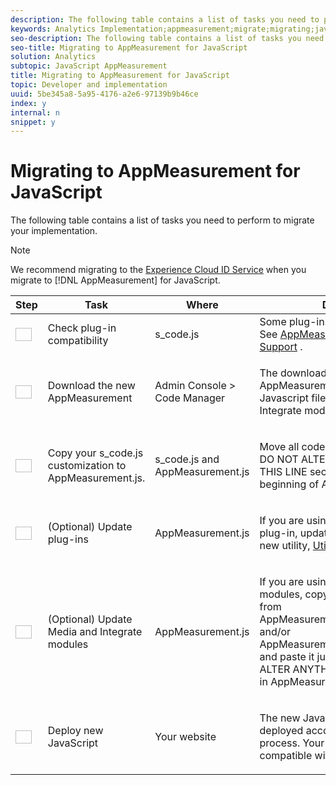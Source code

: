 ```yaml
---
description: The following table contains a list of tasks you need to perform to migrate your implementation.
keywords: Analytics Implementation;appmeasurement;migrate;migrating;javascript
seo-description: The following table contains a list of tasks you need to perform to migrate your implementation.
seo-title: Migrating to AppMeasurement for JavaScript
solution: Analytics
subtopic: JavaScript AppMeasurement
title: Migrating to AppMeasurement for JavaScript
topic: Developer and implementation
uuid: 5be345a8-5a95-4176-a2e6-97139b9b46ce
index: y
internal: n
snippet: y
---
```


# Migrating to AppMeasurement for JavaScript

The following table contains a list of tasks you need to perform to migrate your implementation.

>[!NOTE]
>
>We recommend migrating to the [Experience Cloud ID Service](../../../implement/js-implementation/c-unique-visitors/visid-service.md#concept_230F8759826E47789EA8DEE08FA09B07) when you migrate to [!DNL AppMeasurement] for JavaScript.

<table id="table_9CB8D4441B294A6485C00A515338CA47"> 
 <thead> 
  <tr> 
   <th colname="col01" class="entry"> Step </th> 
   <th colname="col1" class="entry"> Task </th> 
   <th colname="col2" class="entry"> Where </th> 
   <th colname="col3" class="entry"> Description </th> 
  </tr> 
 </thead>
 <tbody> 
  <tr> 
   <td colname="col01"> <img href="assets/step1_icon.png" id="image_21F30BBFC0A249F8B0E1A50EBBEED77D" width="26px" height="21px" /> </td> 
   <td colname="col1"> Check plug-in compatibility </td> 
   <td colname="col2"> <span class="filepath"> s_code.js</span> </td> 
   <td colname="col3">Some plug-ins are longer supported. See <a href="../../../implement/js-implementation/c-appmeasurement-js/plugins-support.md#concept_E31A189BC8A547738666EB5E00D2252A" format="dita" scope="local"> AppMeasurement Plug-in Support</a> . </td> 
  </tr> 
  <tr> 
   <td colname="col01"> <img href="assets/step2_icon.png" id="image_FEC5908E05B8457F828A2BCBCE079061" width="26px" height="21px" /> </td> 
   <td colname="col1"> Download the new AppMeasurement </td> 
   <td colname="col2"> Admin Console &gt; Code Manager </td> 
   <td colname="col3"> <p> The download zip contains a minified <span class="filepath"> AppMeasurement.js</span> file, and Javascript files for the Media and Integrate modules. </p> </td> 
  </tr> 
  <tr> 
   <td colname="col01"> <img href="assets/step3_icon.png" id="image_543F5EC1759741FCB02C110B45C41867" width="26px" height="21px" /> </td> 
   <td colname="col1">Copy your <span class="filepath"> s_code.js</span> customization to <span class="codeph"> AppMeasurement.js</span>. </td> 
   <td colname="col2"> <span class="filepath"> s_code.js</span> and <span class="filepath"> AppMeasurement.js</span> </td> 
   <td colname="col3"> <p>Move all code that appears before the <span class="codeph"> DO NOT ALTER ANYTHING BELOW THIS LINE</span> section in <span class="filepath"> s_code.js</span> to the beginning of <span class="filepath"> AppMeasurement.js</span>. </p> </td> 
  </tr> 
  <tr> 
   <td colname="col01"> <img href="assets/step4_icon.png" id="image_C65A6858FB294E2796B93054BEA72BBD" width="26px" height="21px" /> </td> 
   <td colname="col1"> (Optional) Update plug-ins </td> 
   <td colname="col2"> <span class="filepath"> AppMeasurement.js</span> </td> 
   <td colname="col3"> <p>If you are using the getQueryParam plug-in, update these calls to use the new utility, <a href="../../../implement/js-implementation/util-getqueryparam.md#concept_763AD2621BB44A3990204BE72D3C9FA5" format="dita" scope="local"> Util.getQueryParam</a>. </p> </td> 
  </tr> 
  <tr> 
   <td colname="col01"> <img href="assets/step5_icon.png" id="image_3D0FEDBE7FD8481E8E5F9054F742187E" width="26px" height="21px" /> </td> 
   <td colname="col1"> (Optional) Update Media and Integrate modules </td> 
   <td colname="col2"> <p> <span class="filepath"> AppMeasurement.js</span> </p> </td> 
   <td colname="col3"> <p>If you are using either of these modules, copy and paste the code from <span class="filepath"> AppMeasurement_Module_Media.js</span> and/or <span class="filepath"> AppMeasurement_Module_Integrate.js</span> and paste it just before the <span class="codeph"> DO NOT ALTER ANYTHING BELOW THIS LINE</span> in <span class="filepath"> AppMeasurement.js</span>. </p> </td> 
  </tr> 
  <tr> 
   <td colname="col01"> <img href="assets/step6_icon.png" id="image_FCA028848A374C4BA1AF88C6141C9778" width="26px" height="21px" /> </td> 
   <td colname="col1"> Deploy new JavaScript </td> 
   <td colname="col2"> Your website </td> 
   <td colname="col3"> <p>The new JavaScript file can be deployed according to your standard process. Your existing page code is compatible with this version. </p> </td> 
  </tr> 
 </tbody> 
</table>

